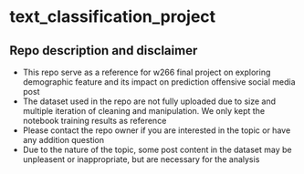 # text_classification_project

## Repo description and disclaimer
- This repo serve as a reference for w266 final project on exploring demographic feature and its impact on prediction offensive social media post 
- The dataset used in the repo are not fully uploaded due to size and multiple iteration of cleaning and manipulation. We only kept the notebook training results as reference
- Please contact the repo owner if you are interested in the topic or have any addition question
- Due to the nature of the topic, some post content in the dataset may be unpleasent or inappropriate, but are necessary for the analysis
